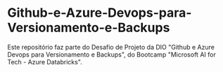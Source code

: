 # Github-e-Azure-Devops-para-Versionamento-e-Backups
Este repositório faz parte do Desafio de Projeto da DIO "Github e Azure Devops para Versionamento e Backups", do Bootcamp "Microsoft AI for Tech - Azure Databricks".
